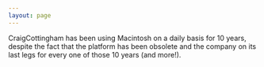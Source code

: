 ```yaml
---
layout: page
---
```




CraigCottingham has been using Macintosh on a daily basis for 10 years, despite the fact that the platform has been obsolete and the company on its last legs for every one of those 10 years (and more!).
